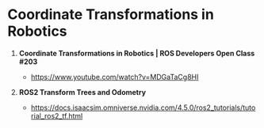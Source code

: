 # Coordinate Transformations in Robotics 

1. **Coordinate Transformations in Robotics | ROS Developers Open Class #203**
    * https://www.youtube.com/watch?v=MDGaTaCg8HI
     
2. **ROS2 Transform Trees and Odometry**
   * https://docs.isaacsim.omniverse.nvidia.com/4.5.0/ros2_tutorials/tutorial_ros2_tf.html
